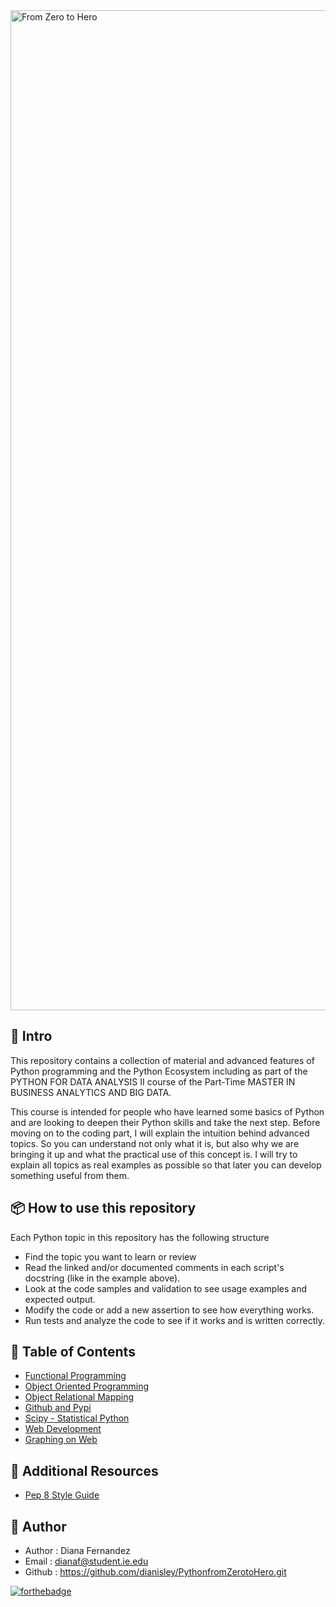 <img width="1600" alt="From Zero to Hero" src="https://user-images.githubusercontent.com/103318089/184580274-219a8e5c-29c7-4c06-b6d5-af4b015880ba.png">

## :speech_balloon: Intro

This repository contains a collection of material and advanced features of Python programming and the Python Ecosystem including as part of the PYTHON FOR DATA ANALYSIS II course of the Part-Time MASTER IN BUSINESS ANALYTICS AND BIG DATA.

This course is intended for people who have learned some basics of Python and are looking to deepen their Python skills and take the next step. Before moving  on to the coding part, I will explain the intuition behind advanced topics. So you can understand not only what it is, but also why we are bringing it up and what the practical use of this concept is. I will try to explain all topics as real examples as possible so that later you can develop something useful from them.


## :package: How to use this repository

Each Python topic in this repository has the following structure

- Find the topic you want to learn or review
- Read the linked and/or documented comments  in each script's docstring (like in the example above). 
- Look at the code samples and validation to see usage examples and expected output. 
- Modify the code or add a new assertion to see how everything works. 
- Run tests and analyze the code to see if it works and is written correctly.


<div id="getting-started"></div>

## :rocket: Table of Contents

- [Functional Programming](https://github.com/dianisley/PythonfromZerotoHero/blob/78cd7d2c6a70e5a1e5487434cb9d1ec93998c2e1/Functional%20Programming/ReadmeFP)
- [Object Oriented Programming](https://github.com/dianisley/PythonfromZerotoHero/blob/54fd6c8b08b153508f71ffcaa58743ddedb15e8a/Object%20Oriented%20Programming/ReadmeOOP.md)
- [Object Relational Mapping](https://github.com/dianisley/PythonfromZerotoHero/blob/d925880d32bfb39d8b5f47a11077bf797d41c327/Object%20Relational%20Mapping/ReadmeORM.md)
- [Github and Pypi](https://github.com/dianisley/PythonfromZerotoHero/blob/00c74bb7491487de6320d1ac5434e7744a8a5e2b/Git%20and%20Pypi/ReadmeGit.md)
- [Scipy - Statistical Python](https://github.com/dianisley/PythonfromZerotoHero/blob/a20b4138c033af345ef42560760dcb21c0d7fcb3/Scipy%20Statistical%20Python/ReadmeSci.md)
- [Web Development](https://github.com/dianisley/PythonfromZerotoHero/blob/25107070df977ed2fa7545f342823cf436b80d1a/Web%20Development/ReadmeWD.md)
- [Graphing on Web](https://github.com/dianisley/PythonfromZerotoHero/blob/944d37d60ec448d30231730e75858cff59c4d9f7/Python%20Dynamic%20Graphing%20on%20Web%20Browsers/ReadmeGW.md)


<div id="Additional Resources"></div>

## :hammer: Additional Resources

- [Pep 8 Style Guide](https://peps.python.org/pep-0008/)

## :penguin: Author

- Author : Diana Fernandez
- Email : dianaf@student.ie.edu
- Github : https://github.com/dianisley/PythonfromZerotoHero.git


[![forthebadge](https://forthebadge.com/images/badges/built-with-love.svg)](https://forthebadge.com)

